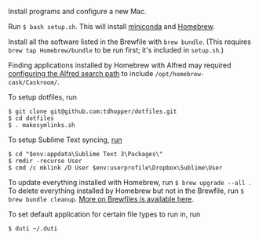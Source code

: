Install programs and configure a new Mac.

Run `$ bash setup.sh`. This will install [miniconda](http://conda.pydata.org/miniconda.html "Miniconda &mdash; Conda") and [Homebrew](http://brew.sh/ "Homebrew — The missing package manager for OS X").

Install all the software listed in the Brewfile with `brew bundle`. (This requires `brew tap Homebrew/bundle` to be run first; it's included in `setup.sh`.)

Finding applications installed by Homebrew with Alfred may required
[configuring the Alfred search path](http://support.alfredapp.com/kb:symlinked-apps) to include `/opt/homebrew-cask/Caskroom/`.

To setup dotfiles, run

```
$ git clone git@github.com:tdhopper/dotfiles.git
$ cd dotfiles
$ . makesymlinks.sh
```


To setup Sublime Text syncing, [run](https://packagecontrol.io/docs/syncing)

```
$ cd "$env:appdata\Sublime Text 3\Packages\"
$ rmdir -recurse User
$ cmd /c mklink /D User $env:userprofile\Dropbox\Sublime\User
```

To update everything installed with Homebrew, run `$ brew upgrade --all
`. To delete everything installed by Homebrew but not in the Brewfile, run `$ brew bundle cleanup`.
[More on Brewfiles is available here](https://github.com/Homebrew/homebrew-bundle).

To set default application for certain file types to run in, run

```
$ duti ~/.duti
```

